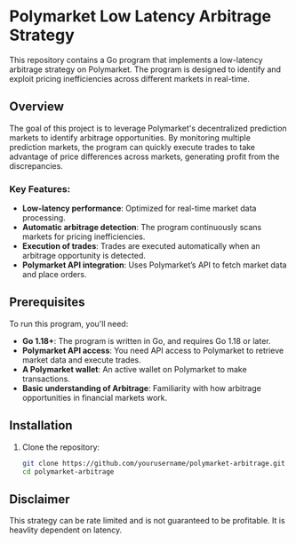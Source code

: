 # Polymarket Low Latency Arbitrage Strategy

This repository contains a Go program that implements a low-latency arbitrage strategy on Polymarket. The program is designed to identify and exploit pricing inefficiencies across different markets in real-time.

## Overview

The goal of this project is to leverage Polymarket's decentralized prediction markets to identify arbitrage opportunities. By monitoring multiple prediction markets, the program can quickly execute trades to take advantage of price differences across markets, generating profit from the discrepancies.

### Key Features:
- **Low-latency performance**: Optimized for real-time market data processing.
- **Automatic arbitrage detection**: The program continuously scans markets for pricing inefficiencies.
- **Execution of trades**: Trades are executed automatically when an arbitrage opportunity is detected.
- **Polymarket API integration**: Uses Polymarket’s API to fetch market data and place orders.

## Prerequisites

To run this program, you'll need:

- **Go 1.18+**: The program is written in Go, and requires Go 1.18 or later.
- **Polymarket API access**: You need API access to Polymarket to retrieve market data and execute trades.
- **A Polymarket wallet**: An active wallet on Polymarket to make transactions.
- **Basic understanding of Arbitrage**: Familiarity with how arbitrage opportunities in financial markets work.

## Installation

1. Clone the repository:
   ```bash
   git clone https://github.com/yourusername/polymarket-arbitrage.git
   cd polymarket-arbitrage
## Disclaimer
This strategy can be rate limited and is not guaranteed to be profitable. It is heavlity dependent on latency.
